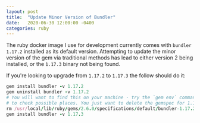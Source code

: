 ```yaml
---
layout: post
title:  "Update Minor Version of Bundler"
date:   2020-06-30 12:00:00 -0400
categories: ruby
---
```


The ruby docker image I use for development currently comes with `bundler 1.17.2` installed as its default version. Attempting to update the minor version of the gem via traditional methods has lead to either version 2 being installed, or the `1.17.3` binary not being found.

If you're looking to upgrade from `1.17.2` to `1.17.3` the follow should do it:
```ruby
gem install bundler -v 1.17.2
gem uninstall bundler -v 1.17.2
# You will want to find this on your machine - try the `gem env` command
# to check possible places. You just want to delete the gemspec for 1.17.2
rm /usr/local/lib/ruby/gems/2.6.0/specifications/default/bundler-1.17.2.gemspec
gem install bundler -v 1.17.3
```

